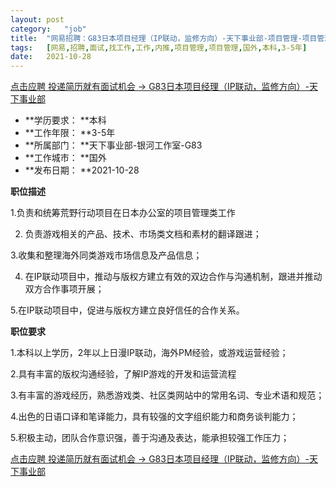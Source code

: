 ```yaml
---
layout:	post
category:	"job"
title:	"网易招聘：G83日本项目经理（IP联动，监修方向）-天下事业部-项目管理-项目管理-国外本科3-5年"
tags:	[网易,招聘,面试,找工作,工作,内推,项目管理,项目管理,国外,本科,3-5年]
date:	2021-10-28
---
```


[点击应聘 投递简历就有面试机会 ->  G83日本项目经理（IP联动，监修方向）-天下事业部](http://mobile.bole.netease.com/bole/boleDetail?id=35308&employeeId=346f03c3cda5f04c&key=all)



- **学历要求： **本科
- **工作年限： **3-5年
- **所属部门： **天下事业部-银河工作室-G83
- **工作城市： **国外
- **发布日期： **2021-10-28



**职位描述**

1.负责和统筹荒野行动项目在日本办公室的项目管理类工作

2. 负责游戏相关的产品、技术、市场类文档和素材的翻译跟进；

3.收集和整理海外同类游戏市场信息及产品信息；

4. 在IP联动项目中，推动与版权方建立有效的双边合作与沟通机制，跟进并推动双方合作事项开展；

5.在IP联动项目中，促进与版权方建立良好信任的合作关系。





**职位要求**

1.本科以上学历，2年以上日漫IP联动，海外PM经验，或游戏运营经验；

2.具有丰富的版权沟通经验，了解IP游戏的开发和运营流程

3.有丰富的游戏经历，熟悉游戏类、社区类网站中的常用名词、专业术语和规范；

4.出色的日语口译和笔译能力，具有较强的文字组织能力和商务谈判能力；

5.积极主动，团队合作意识强，善于沟通及表达，能承担较强工作压力；





[点击应聘 投递简历就有面试机会 ->  G83日本项目经理（IP联动，监修方向）-天下事业部](http://mobile.bole.netease.com/bole/boleDetail?id=35308&employeeId=346f03c3cda5f04c&key=all)